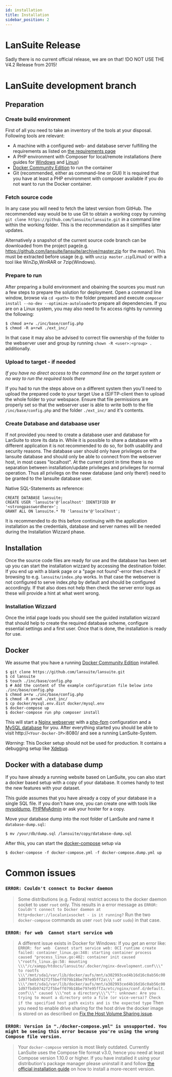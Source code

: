 ```yaml
---
id: installation
title: Installation
sidebar_position: 2
---
```


# LanSuite Release

Sadly there is no current official release, we are on that!
!DO NOT USE THE V4.2 Release from 2015!

# LanSuite development branch

## Preparation

### Create build environment
First of all you need to take an inventory of the tools at your disposal.
Following tools are relevant:
 * A machine with a configured web- and database server fulfilling the requirements as listed on [the requirements page](requirements.md)
 * A PHP environment with Composer for local/remote installations (here guides for [Windows](https://www.thecodedeveloper.com/install-composer-windows-xampp/) and [Linux](https://getcomposer.org/download/))
 * [Docker Community Edition](https://www.docker.com/community-edition) to run the container
 * Git (recommended, either as command-line or GUI)
It is required that you have at least a PHP environment with composer available if you do not want to run the Docker container.

### Fetch source code
In any case you will need to fetch the latest version from GitHub.
The recommended way would be to use Git to obtain a working copy by running `git clone https://github.com/lansuite/lansuite.git` in a command line within the working folder.
This is the recommendation as it simplifies later updates.

Alternatively a snapshot of the current source code branch can be downloaded from the project page(e.g. https://github.com/lansuite/lansuite/archive/master.zip for the master).
This must be extracted before usage (e.g. with `unzip master.zip`(Linux) or with a tool like WinZip,WinRAR or 7zip(Windows).

### Prepare to run
After preparing a build environment and obaining the sources you must run a few steps to prepare the solution for deployment.
Open a command line window, browse via `cd <path>` to the folder prepared and execute `composer install --no-dev --optimize-autoloader`to prepare all dependencies.
If you are on a Linux system, you may also need to fix access rights by runnning the following:
```
$ chmod a+rw ./inc/base/config.php
$ chmod -R a+rwX ./ext_inc/
```
In that case it may also be advised to correct file ownership of the folder to the webserver user and group by running `chown -R <user>:<group> .` additionally.

### Upload to target - if needed
*If you have no direct access to the command line on the target system or no way to run the required tools there*

If you had to run the steps above on a different system then you'll need to upload the prepared code to your target
Use a (S)FTP-client then to upload the whole folder to your webspace.
Ensure that file permissions are properly set so that the webserver user is able to write both to the file `/inc/base/config.php` and the folder `./ext_inc/` and it's contents.

### Create Database and databaase user

If not provided you need to create a database user and database for LanSuite to store its data in.
While it is possible to share a database with a different application it is not recommended to do so, for both usability and security reasons.
The database user should only have privileges on the lansuite database and should only be able to connect from the webserver host, in most cases "localhost".
At the current point in time there is no separation between installation/update privileges and privileges for normal operation.
Thus all privilegs on the neew database (and only there!) need to be granted to the lansuite database user.

Native SQL-Statements as reference:
```
CREATE DATABASE lansuite;
CREATE USER 'lansuite'@'localhost' IDENTIFIED BY '<strongpasswordhere>';
GRANT ALL ON lansuite.* TO 'lansuite'@'localhost';
```
It is recommended to do this before continuing with the application installation as the credentials, database and server names will be needed during the Installation Wizzard phase.

## Installation

Once the source code files are ready for use and the database has been set up you can start the installation wizzard by accessing the destination folder.
If you end up with a blank page or a "page not found"-error then check if browsing to  e.g. `lansuite/index.php` works.
In that case the webserver is not configured to serve index.php by default and should be configured accordingly.
If that also does not help then check the server error logs as these will provide a hint at what went wrong.

### Installation Wizzard

Once the intial page loads you should see the guided installation wizzard that should help to create the required database scheme, configure essential settings and a first user.
Once that is done, the installation is ready for use.

## Docker

We assume that you have a running [Docker Community Edition](https://www.docker.com/community-edition) installed.

```
$ git clone https://github.com/lansuite/lansuite.git
$ cd lansuite
$ touch ./inc/base/config.php
$ # Add the content of the example configuration file below into ./inc/base/config.php
$ chmod a+rw ./inc/base/config.php
$ chmod -R a+rwX ./ext_inc/
$ cp docker/mysql.env.dist docker/mysql.env
$ docker-compose up
$ docker-compose run php composer install
```

This will start a [Nginx webserver](https://nginx.org/) with a [php-fpm](https://secure.php.net/manual/en/install.fpm.php) configuration and a [MySQL database](https://www.mysql.com/) for you.
After everything started you should be able to visit http://`<Your-Docker-IP>`:8080/ and see a running LanSuite-System.

*Warning*: This Docker setup should not be used for production. It contains a debugging setup like [Xdebug](https://xdebug.org/).

## Docker with a database dump

If you have already a running website based on LanSuite, you can also start a docker based setup with a copy of your database.
It comes handy to test the new features with your dataset.

This guide assumes that you have already a copy of your database in a single SQL file.
If you don't have one, you can create one with tools like [mysqldump](https://dev.mysql.com/doc/refman/5.7/en/mysqldump-sql-format.html), [PHPMyAdmin](https://www.phpmyadmin.net/) or ask your hoster for a copy.

Move your database dump into the root folder of LanSuite and name it `database-dump.sql`:

```
$ mv /your/db/dump.sql /lansuite/copy/database-dump.sql
```

After this, you can start the [docker-compose](https://docs.docker.com/compose/) setup via

```
$ docker-compose -f docker-compose.yml -f docker-compose.dump.yml up
```

# Common issues

### `ERROR: Couldn't connect to Docker daemon`

> Some distributions (e.g. Fedora) restrict access to the docker daemon socket to user `root` only.
> This results in a error message as `ERROR: Couldn't connect to Docker daemon at http+docker://localunixsocket - is it running?`
> Run the two `docker-compose` commands as user `root` (via `su`or `sudo`) in that case.

### `ERROR: for web  Cannot start service web`

> A different issue exists in Docker for Windows: If you get an error like: `ERROR: for web  Cannot start service web: OCI runtime create failed: container_linux.go:348: starting container process caused "process_linux.go:402: container init caused \"rootfs_linux.go:58: mounting \\\"/c/xampp/htdocs/lansuite/.docker/nginx-development.conf\\\" to rootfs \\\"/mnt/sda1/var/lib/docker/aufs/mnt/a302993ced4b16d16c0ab56c001d97fbdb9742f2f5beff079b18be797e95ff2a\\\" at \\\"/mnt/sda1/var/lib/docker/aufs/mnt/a302993ced4b16d16c0ab56c001d97fbdb9742f2f5beff079b18be797e95ff2a/etc/nginx/conf.d/default.conf\\\" caused \\\"not a directory\\\"\"": unknown: Are you trying to mount a directory onto a file (or vice-versa)? Check if the specified host path exists and is the expected type`
> Then you need to enable drive sharing for the host drive the docker image is stored on as described on [Fix the Host Volume Sharing issue](http://peterjohnlightfoot.com/docker-for-windows-on-hyper-v-fix-the-host-volume-sharing-issue/).

### `ERROR: Version in "./docker-compose.yml" is unsupported. You might be seeing this error because you're using the wrong Compose file version.`

> Your `docker-compose` version is most likely outdated. Currently LanSuite uses the Compose file format v3.0, hence you need at least Compose version 1.10.0 or higher. If you have installed it using your distribution's package manager please uninstall it and follow [the official installation guide](https://docs.docker.com/compose/install/) on how to install a more-recent version.
